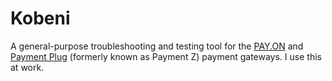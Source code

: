 # Kobeni

A general-purpose troubleshooting and testing tool for the [PAY.ON](https://www.aciworldwide.com/) and [Payment Plug](https://paymentplug.com/) (formerly known as Payment Z) payment gateways. I use this at work.

